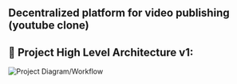 ## Decentralized platform for video publishing (youtube clone) 

## 🔧 Project High Level Architecture v1:
![Project Diagram/Workflow](https://i.gyazo.com/3f58e88d15d9318257c3d99ff5cf2591.jpg)

